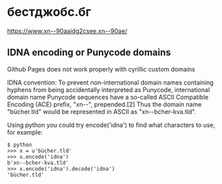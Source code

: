 # бестджобс.бг
https://www.xn--90aaidg2csee.xn--90ae/
## IDNA encoding or Punycode domains
Github Pages does not work properly with cyrillic custom domains

IDNA convention:
To prevent non-international domain names containing hyphens from being accidentally interpreted as Punycode, international domain name Punycode sequences have a so-called ASCII Compatible Encoding (ACE) prefix, "xn--", prepended.[2] Thus the domain name "bücher.tld" would be represented in ASCII as "xn--bcher-kva.tld".

Using python you could try encode('idna') to find what characters to use, for example:
```
$ python
>>> x = u'bücher.tld'
>>> x.encode('idna')
b'xn--bcher-kva.tld'
>>> x.encode('idna').decode('idna')
'bücher.tld'
```
